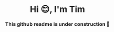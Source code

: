 <h1 align="center">Hi 😊, I'm Tim</h1>
<h3 align="center">This github readme is under construction 🐒</h3>
</p>
